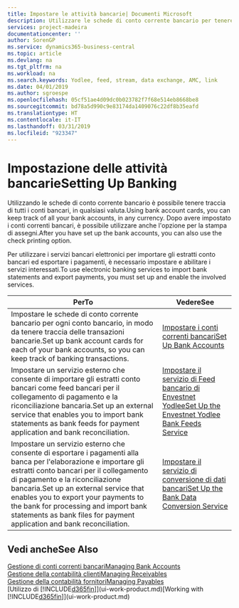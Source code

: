 ```yaml
---
title: Impostare le attività bancarie| Documenti Microsoft
description: Utilizzare le schede di conto corrente bancario per tenere traccia dei conti bancari e impostare i feed della banca, ad esempio Yodlee, per scambiare dati.
services: project-madeira
documentationcenter: ''
author: SorenGP
ms.service: dynamics365-business-central
ms.topic: article
ms.devlang: na
ms.tgt_pltfrm: na
ms.workload: na
ms.search.keywords: Yodlee, feed, stream, data exchange, AMC, link
ms.date: 04/01/2019
ms.author: sgroespe
ms.openlocfilehash: 05cf51ae4d09dc0b023782f7f68e514eb8668be8
ms.sourcegitcommit: bd78a5d990c9e83174da1409076c22df8b35eafd
ms.translationtype: HT
ms.contentlocale: it-IT
ms.lasthandoff: 03/31/2019
ms.locfileid: "923347"
---
```

# <a name="setting-up-banking"></a><span data-ttu-id="1f5f4-103">Impostazione delle attività bancarie</span><span class="sxs-lookup"><span data-stu-id="1f5f4-103">Setting Up Banking</span></span>
<span data-ttu-id="1f5f4-104">Utilizzando le schede di conto corrente bancario è possibile tenere traccia di tutti i conti bancari, in qualsiasi valuta.</span><span class="sxs-lookup"><span data-stu-id="1f5f4-104">Using bank account cards, you can keep track of all your bank accounts, in any currency.</span></span> <span data-ttu-id="1f5f4-105">Dopo avere impostato i conti correnti bancari, è possibile utilizzare anche l'opzione per la stampa di assegni.</span><span class="sxs-lookup"><span data-stu-id="1f5f4-105">After you have set up the bank accounts, you can also use the check printing option.</span></span>

<span data-ttu-id="1f5f4-106">Per utilizzare i servizi bancari elettronici per importare gli estratti conto bancari ed esportare i pagamenti, è necessario impostare e abilitare i servizi interessati.</span><span class="sxs-lookup"><span data-stu-id="1f5f4-106">To use electronic banking services to import bank statements and  export payments, you must set up and enable the involved services.</span></span>

| <span data-ttu-id="1f5f4-107">Per</span><span class="sxs-lookup"><span data-stu-id="1f5f4-107">To</span></span> | <span data-ttu-id="1f5f4-108">Vedere</span><span class="sxs-lookup"><span data-stu-id="1f5f4-108">See</span></span> |
| --- | --- |
| <span data-ttu-id="1f5f4-109">Impostare le schede di conto corrente bancario per ogni conto bancario, in modo da tenere traccia delle transazioni bancarie.</span><span class="sxs-lookup"><span data-stu-id="1f5f4-109">Set up bank account cards for each of your bank accounts, so you can keep track of banking transactions.</span></span> |[<span data-ttu-id="1f5f4-110">Impostare i conti correnti bancari</span><span class="sxs-lookup"><span data-stu-id="1f5f4-110">Set Up Bank Accounts</span></span>](bank-how-setup-bank-accounts.md) |
| <span data-ttu-id="1f5f4-111">Impostare un servizio esterno che consente di importare gli estratti conto bancari come feed bancari per il collegamento di pagamento e la riconciliazione bancaria.</span><span class="sxs-lookup"><span data-stu-id="1f5f4-111">Set up an external service that enables you to import bank statements as bank feeds for payment application and bank reconciliation.</span></span> |[<span data-ttu-id="1f5f4-112">Impostare il servizio di Feed bancario di Envestnet Yodlee</span><span class="sxs-lookup"><span data-stu-id="1f5f4-112">Set Up the Envestnet Yodlee Bank Feeds Service</span></span>](bank-how-setup-bank-statement-service.md) |
| <span data-ttu-id="1f5f4-113">Impostare un servizio esterno che consente di esportare i pagamenti alla banca per l'elaborazione e importare gli estratti conto bancari per il collegamento di pagamento e la riconciliazione bancaria.</span><span class="sxs-lookup"><span data-stu-id="1f5f4-113">Set up an external service that enables you to export your payments to the bank for processing  and import bank statements as bank files for payment application and bank reconciliation.</span></span> |[<span data-ttu-id="1f5f4-114">Impostare il servizio di conversione di dati bancari</span><span class="sxs-lookup"><span data-stu-id="1f5f4-114">Set Up the Bank Data Conversion Service</span></span>](bank-how-setup-bank-data-conversion-service.md) |

## <a name="see-also"></a><span data-ttu-id="1f5f4-115">Vedi anche</span><span class="sxs-lookup"><span data-stu-id="1f5f4-115">See Also</span></span>
[<span data-ttu-id="1f5f4-116">Gestione di conti correnti bancari</span><span class="sxs-lookup"><span data-stu-id="1f5f4-116">Managing Bank Accounts</span></span>](bank-manage-bank-accounts.md)  
[<span data-ttu-id="1f5f4-117">Gestione della contabilità clienti</span><span class="sxs-lookup"><span data-stu-id="1f5f4-117">Managing Receivables</span></span>](receivables-manage-receivables.md)  
[<span data-ttu-id="1f5f4-118">Gestione della contabilità fornitori</span><span class="sxs-lookup"><span data-stu-id="1f5f4-118">Managing Payables</span></span>](payables-manage-payables.md)  
<span data-ttu-id="1f5f4-119">[Utilizzo di [!INCLUDE[d365fin](includes/d365fin_md.md)]](ui-work-product.md)</span><span class="sxs-lookup"><span data-stu-id="1f5f4-119">[Working with [!INCLUDE[d365fin](includes/d365fin_md.md)]](ui-work-product.md)</span></span>
